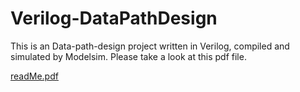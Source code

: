 # Verilog-DataPathDesign
This is an Data-path-design project written in Verilog, compiled and simulated by Modelsim. Please take a look at this pdf file.

[readMe.pdf](document.pdf)
